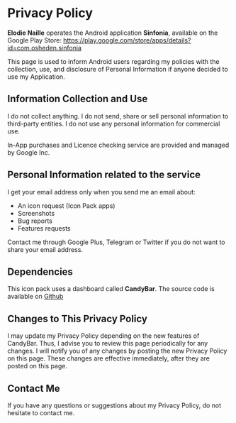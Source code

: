 # Privacy Policy

**Elodie Naille** operates the Android application **Sinfonia**, available on the Google Play Store: https://play.google.com/store/apps/details?id=com.osheden.sinfonia

This page is used to inform Android users regarding my policies with the collection, use, and disclosure of Personal Information if anyone decided to use my Application.


## Information Collection and Use

I do not collect anything.
I do not send, share or sell personal information to third-party entities.
I do not use any personal information for commercial use.

In-App purchases and Licence checking service are provided and managed by Google Inc.


## Personal Information related to the service

I get your email address only when you send me an email about: 

* An icon request (Icon Pack apps)
* Screenshots
* Bug reports
* Features requests

Contact me through Google Plus, Telegram or Twitter if you do not want to share your email address.


## Dependencies

This icon pack uses a dashboard called **CandyBar**. The source code is available on [Github](https://github.com/danimahardhika/candybar-library)


## Changes to This Privacy Policy

I may update my Privacy Policy depending on the new features of CandyBar. Thus, I advise you to review this page periodically for any changes. I will notify you of any changes by posting the new Privacy Policy on this page. These changes are effective immediately, after they are posted on this page.

## Contact Me

If you have any questions or suggestions about my Privacy Policy, do not hesitate to contact me.